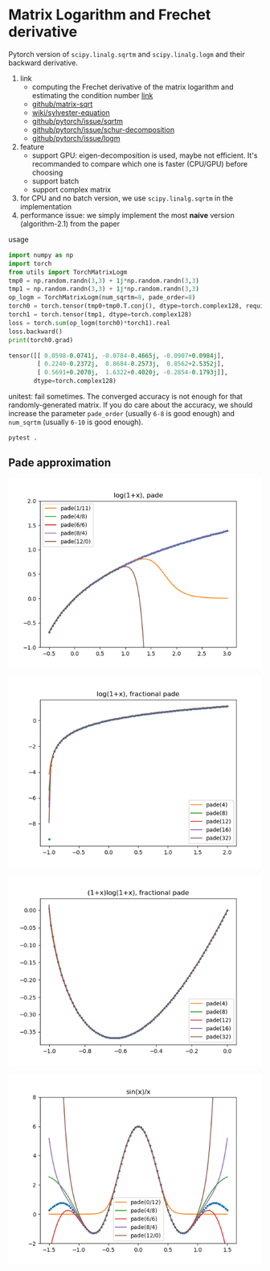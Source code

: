 # Matrix Logarithm and Frechet derivative

Pytorch version of `scipy.linalg.sqrtm` and `scipy.linalg.logm` and their backward derivative.

1. link
   * computing the Frechet derivative of the matrix logarithm and estimating the condition number [link](https://epubs.siam.org/doi/10.1137/120885991)
   * [github/matrix-sqrt](https://github.com/msubhransu/matrix-sqrt)
   * [wiki/sylvester-equation](https://en.wikipedia.org/wiki/Sylvester_equation)
   * [github/pytorch/issue/sqrtm](https://github.com/pytorch/pytorch/issues/25481)
   * [github/pytorch/issue/schur-decomposition](https://github.com/pytorch/pytorch/issues/78809)
   * [github/pytorch/issue/logm](https://github.com/pytorch/pytorch/issues/9983)
2. feature
   * support GPU: eigen-decomposition is used, maybe not efficient. It's recommanded to compare which one is faster (CPU/GPU) before choosing
   * support batch
   * support complex matrix
3. for CPU and no batch version, we use `scipy.linalg.sqrtm` in the implementation
4. performance issue: we simply implement the most **naive** version (algorithm-2.1) from the paper

usage

```python
import numpy as np
import torch
from utils import TorchMatrixLogm
tmp0 = np.random.randn(3,3) + 1j*np.random.randn(3,3)
tmp1 = np.random.randn(3,3) + 1j*np.random.randn(3,3)
op_logm = TorchMatrixLogm(num_sqrtm=8, pade_order=8)
torch0 = torch.tensor(tmp0+tmp0.T.conj(), dtype=torch.complex128, requires_grad=True)
torch1 = torch.tensor(tmp1, dtype=torch.complex128)
loss = torch.sum(op_logm(torch0)*torch1).real
loss.backward()
print(torch0.grad)
```

```python
tensor([[ 0.0598-0.0741j, -0.0784-0.4665j, -0.0907+0.0984j],
        [ 0.2240-0.2372j,  0.8684-0.2573j,  0.8562+2.5352j],
        [ 0.5691+0.2070j,  1.6322+0.4020j, -0.2854-0.1793j]],
       dtype=torch.complex128)
```

unitest: fail sometimes. The converged accuracy is not enough for that randomly-generated matrix. If you do care about the accuracy, we should increase the parameter `pade_order` (usually `6-8` is good enough) and `num_sqrtm` (usually `6-10` is good enough).

```bash
pytest .
```

## Pade approximation

![pade_log1p](data/pade_log1p.png)

![pade_log1p_fractional](data/pade_log1p_fractional.png)

![pade_xlog1p_fractional](data/pade_xlog1p_fractional.png)

![sin_over_x](data/pade_sin_over_x.png)
